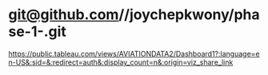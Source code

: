 # git@github.com//joychepkwony/phase-1-.git
https://public.tableau.com/views/AVIATIONDATA2/Dashboard1?:language=en-US&:sid=&:redirect=auth&:display_count=n&:origin=viz_share_link 
